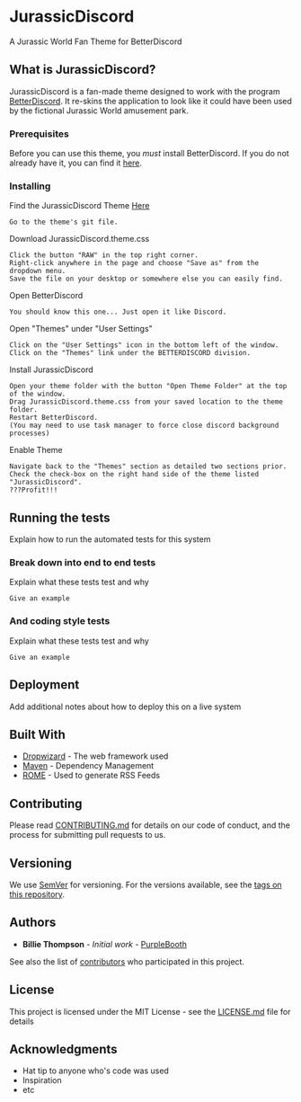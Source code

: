 # JurassicDiscord

A Jurassic World Fan Theme for BetterDiscord

## What is JurassicDiscord?

JurassicDiscord is a fan-made theme designed to work with the program [BetterDiscord](https://betterdiscord.net/home/). It re-skins the application to look like it could have been used by the fictional Jurassic World amusement park.

### Prerequisites

Before you can use this theme, you *must* install BetterDiscord. If you do not already have it, you can find it [here](https://betterdiscord.net/home/).

### Installing
Find the JurassicDiscord Theme [Here](https://github.com/Silver0034/jurassicDiscord/blob/master/JurassicDiscord.theme.css)
```
Go to the theme's git file.
```
Download JurassicDiscord.theme.css
```
Click the button "RAW" in the top right corner.
Right-click anywhere in the page and choose "Save as" from the dropdown menu.
Save the file on your desktop or somewhere else you can easily find.
```
Open BetterDiscord
```
You should know this one... Just open it like Discord.
```

Open "Themes" under "User Settings"
```
Click on the "User Settings" icon in the bottom left of the window.
Click on the "Themes" link under the BETTERDISCORD division.
```

Install JurassicDiscord
```
Open your theme folder with the button "Open Theme Folder" at the top of the window.
Drag JurassicDiscord.theme.css from your saved location to the theme folder.
Restart BetterDiscord.
(You may need to use task manager to force close discord background processes)
```

Enable Theme
```
Navigate back to the "Themes" section as detailed two sections prior.
Check the check-box on the right hand side of the theme listed "JurassicDiscord".
???Profit!!!
```

## Running the tests

Explain how to run the automated tests for this system

### Break down into end to end tests

Explain what these tests test and why

```
Give an example
```

### And coding style tests

Explain what these tests test and why

```
Give an example
```

## Deployment

Add additional notes about how to deploy this on a live system

## Built With

* [Dropwizard](http://www.dropwizard.io/1.0.2/docs/) - The web framework used
* [Maven](https://maven.apache.org/) - Dependency Management
* [ROME](https://rometools.github.io/rome/) - Used to generate RSS Feeds

## Contributing

Please read [CONTRIBUTING.md](https://gist.github.com/PurpleBooth/b24679402957c63ec426) for details on our code of conduct, and the process for submitting pull requests to us.

## Versioning

We use [SemVer](http://semver.org/) for versioning. For the versions available, see the [tags on this repository](https://github.com/your/project/tags). 

## Authors

* **Billie Thompson** - *Initial work* - [PurpleBooth](https://github.com/PurpleBooth)

See also the list of [contributors](https://github.com/your/project/contributors) who participated in this project.

## License

This project is licensed under the MIT License - see the [LICENSE.md](LICENSE.md) file for details

## Acknowledgments

* Hat tip to anyone who's code was used
* Inspiration
* etc
